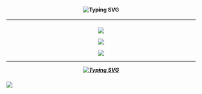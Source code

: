 <h4 align="center">
<img src="https://readme-typing-svg.demolab.com?font=Luckiest+Guy&size=18&letterSpacing=2px&duration=4000&pause=270&color=3BE6F7&center=true&vCenter=true&multiline=true&random=false&width=600&height=70&lines=FLOATING+%E2%A0%80%E2%A0%80ON+%E2%A0%80%E2%A0%80MY+%E2%A0%80%E2%A0%80LOWKEY+%E2%A0%80%E2%A0%80VIBE!;FLOATING+ON+MY+LOWKEY+VIBE%2C+VIBE%2C+VIBE!" alt="Typing SVG" /></img>
</h4>
<hr></hr>
<h5 align="center">
<a href="https://https://rentry.co/menuscreen/"><img src="https://i.postimg.cc/dQpcw5Mc/ezgif-2-2e51b5b6ac.png"></img></a>

<a href="https://https://toji.atabook.org/"><img src="https://i.postimg.cc/50v9MTPy/ezgif-2-9afe77f3e1.png"></img></a>
  
<a href="https://sptfy.com/accardi/"><img src="https://i.postimg.cc/YqD5b83s/ezgif-2-9dc4e87951.png"></img></a>

<hr></hr>
<a href="https://git.io/typing-svg"><img src="https://readme-typing-svg.demolab.com?font=Luckiest+Guy&size=18&letterSpacing=2px&duration=4000&pause=270&color=F7F560&center=true&vCenter=true&multiline=true&random=false&width=600&height=70&lines=I+DON'T+NEED+THAT+LATE+NIGHT+HIGH+!;I'M+FLOATING+ON+MY+VIBE.+VIBE%2C+VIBE." alt="Typing SVG" /></a>
</h5>

![](https://komarev.com/ghpvc/?username=tojifg&color=11D3E7&style=for-the-badge&label=VICTIM+COUNT&base=10000)
